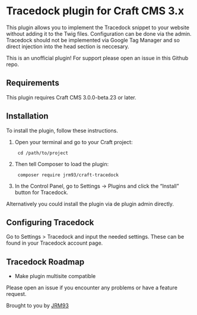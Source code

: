 # Tracedock plugin for Craft CMS 3.x

This plugin allows you to implement the Tracedock snippet to your website without adding it to the Twig files. Configuration can be done via the admin. Tracedock should not be implemented via Google Tag Manager and so direct injection into the head section is neccesary.

This is an unofficial plugin! For support please open an issue in this Github repo.

## Requirements

This plugin requires Craft CMS 3.0.0-beta.23 or later.

## Installation

To install the plugin, follow these instructions.

1. Open your terminal and go to your Craft project:

        cd /path/to/project

2. Then tell Composer to load the plugin:

        composer require jrm93/craft-tracedock

3. In the Control Panel, go to Settings → Plugins and click the “Install” button for Tracedock.

Alternatively you could install the plugin via de plugin admin directly.

## Configuring Tracedock

Go to Settings > Tracedock and input the needed settings. These can be found in your Tracedock account page.

## Tracedock Roadmap

* Make plugin multisite compatible

Please open an issue if you encounter any problems or have a feature request.

Brought to you by [JRM93](https://www.adwise.nl/)
